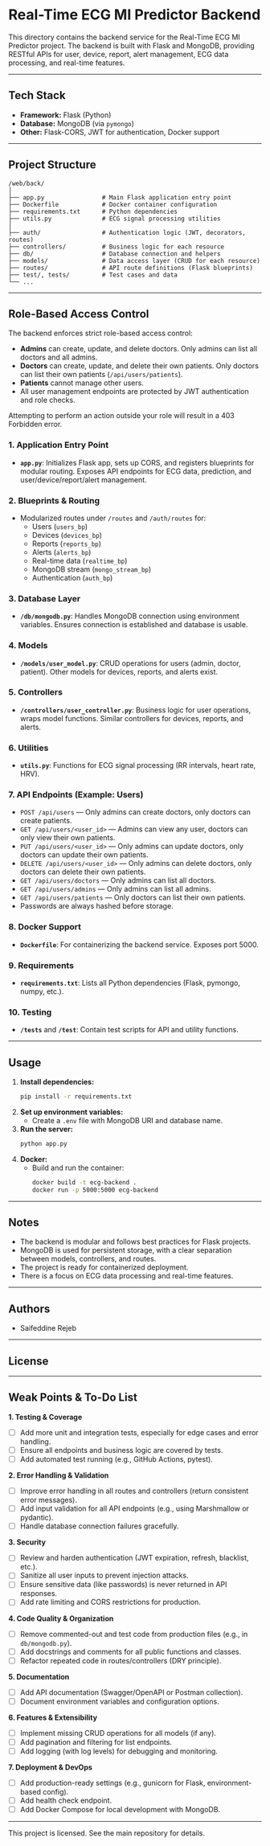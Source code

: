 # Real-Time ECG MI Predictor Backend

This directory contains the backend service for the Real-Time ECG MI Predictor project. The backend is built with Flask and MongoDB, providing RESTful APIs for user, device, report, alert management, ECG data processing, and real-time features.

---

## Tech Stack

- **Framework:** Flask (Python)
- **Database:** MongoDB (via `pymongo`)
- **Other:** Flask-CORS, JWT for authentication, Docker support

---

## Project Structure

```
/web/back/
│
├── app.py                # Main Flask application entry point
├── Dockerfile            # Docker container configuration
├── requirements.txt      # Python dependencies
├── utils.py              # ECG signal processing utilities
│
├── auth/                 # Authentication logic (JWT, decorators, routes)
├── controllers/          # Business logic for each resource
├── db/                   # Database connection and helpers
├── models/               # Data access layer (CRUD for each resource)
├── routes/               # API route definitions (Flask blueprints)
├── test/, tests/         # Test cases and data
└── ...
```

---

## Role-Based Access Control

The backend enforces strict role-based access control:

- **Admins** can create, update, and delete doctors. Only admins can list all doctors and all admins.
- **Doctors** can create, update, and delete their own patients. Only doctors can list their own patients (`/api/users/patients`).
- **Patients** cannot manage other users.
- All user management endpoints are protected by JWT authentication and role checks.

Attempting to perform an action outside your role will result in a 403 Forbidden error.

### 1. Application Entry Point

- **`app.py`**: Initializes Flask app, sets up CORS, and registers blueprints for modular routing. Exposes API endpoints for ECG data, prediction, and user/device/report/alert management.

### 2. Blueprints & Routing

- Modularized routes under `/routes` and `/auth/routes` for:
  - Users (`users_bp`)
  - Devices (`devices_bp`)
  - Reports (`reports_bp`)
  - Alerts (`alerts_bp`)
  - Real-time data (`realtime_bp`)
  - MongoDB stream (`mongo_stream_bp`)
  - Authentication (`auth_bp`)

### 3. Database Layer

- **`/db/mongodb.py`**: Handles MongoDB connection using environment variables. Ensures connection is established and database is usable.

### 4. Models

- **`/models/user_model.py`**: CRUD operations for users (admin, doctor, patient). Other models for devices, reports, and alerts exist.

### 5. Controllers

- **`/controllers/user_controller.py`**: Business logic for user operations, wraps model functions. Similar controllers for devices, reports, and alerts.

### 6. Utilities

- **`utils.py`**: Functions for ECG signal processing (RR intervals, heart rate, HRV).

### 7. API Endpoints (Example: Users)

- `POST /api/users` — Only admins can create doctors, only doctors can create patients.
- `GET /api/users/<user_id>` — Admins can view any user, doctors can only view their own patients.
- `PUT /api/users/<user_id>` — Only admins can update doctors, only doctors can update their own patients.
- `DELETE /api/users/<user_id>` — Only admins can delete doctors, only doctors can delete their own patients.
- `GET /api/users/doctors` — Only admins can list all doctors.
- `GET /api/users/admins` — Only admins can list all admins.
- `GET /api/users/patients` — Only doctors can list their own patients.
- Passwords are always hashed before storage.

### 8. Docker Support

- **`Dockerfile`**: For containerizing the backend service. Exposes port 5000.

### 9. Requirements

- **`requirements.txt`**: Lists all Python dependencies (Flask, pymongo, numpy, etc.).

### 10. Testing

- **`/tests`** and **`/test`**: Contain test scripts for API and utility functions.

---

## Usage

1. **Install dependencies:**
   ```bash
   pip install -r requirements.txt
   ```
2. **Set up environment variables:**
   - Create a `.env` file with MongoDB URI and database name.
3. **Run the server:**
   ```bash
   python app.py
   ```
4. **Docker:**
   - Build and run the container:
     ```bash
     docker build -t ecg-backend .
     docker run -p 5000:5000 ecg-backend
     ```

---

## Notes

- The backend is modular and follows best practices for Flask projects.
- MongoDB is used for persistent storage, with a clear separation between models, controllers, and routes.
- The project is ready for containerized deployment.
- There is a focus on ECG data processing and real-time features.

---

## Authors

- Saifeddine Rejeb

---

## License

---

## Weak Points & To-Do List

**1. Testing & Coverage**

- [ ] Add more unit and integration tests, especially for edge cases and error handling.
- [ ] Ensure all endpoints and business logic are covered by tests.
- [ ] Add automated test running (e.g., GitHub Actions, pytest).

**2. Error Handling & Validation**

- [ ] Improve error handling in all routes and controllers (return consistent error messages).
- [ ] Add input validation for all API endpoints (e.g., using Marshmallow or pydantic).
- [ ] Handle database connection failures gracefully.

**3. Security**

- [ ] Review and harden authentication (JWT expiration, refresh, blacklist, etc.).
- [ ] Sanitize all user inputs to prevent injection attacks.
- [ ] Ensure sensitive data (like passwords) is never returned in API responses.
- [ ] Add rate limiting and CORS restrictions for production.

**4. Code Quality & Organization**

- [ ] Remove commented-out and test code from production files (e.g., in `db/mongodb.py`).
- [ ] Add docstrings and comments for all public functions and classes.
- [ ] Refactor repeated code in routes/controllers (DRY principle).

**5. Documentation**

- [ ] Add API documentation (Swagger/OpenAPI or Postman collection).
- [ ] Document environment variables and configuration options.

**6. Features & Extensibility**

- [ ] Implement missing CRUD operations for all models (if any).
- [ ] Add pagination and filtering for list endpoints.
- [ ] Add logging (with log levels) for debugging and monitoring.

**7. Deployment & DevOps**

- [ ] Add production-ready settings (e.g., gunicorn for Flask, environment-based config).
- [ ] Add health check endpoint.
- [ ] Add Docker Compose for local development with MongoDB.

---

This project is licensed. See the main repository for details.

